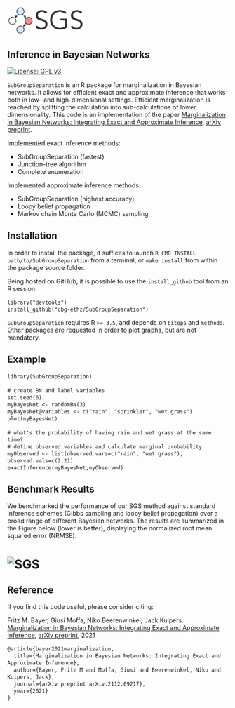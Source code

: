 <div > 
  <img src="vignettes/figures/sgs_icon.png" width="35%" height="35%">
</div>

Inference in Bayesian Networks
-----------
[![License: GPL v3](https://img.shields.io/badge/License-GPLv3-blue.svg)](https://www.gnu.org/licenses/gpl-3.0)

`SubGroupSeparation` is an R package for marginalization in Bayesian networks. It allows for efficient exact and approximate inference that works both in low- and high-dimensional settings. Efficient marginalization is reached by splitting the calculation into sub-calculations of lower dimensionality. 
This code is an implementation of the paper [Marginalization in Bayesian Networks: Integrating Exact and Approximate Inference](https://arxiv.org/abs/2112.09217), [arXiv preprint](https://arxiv.org/abs/2112.09217).

Implemented exact inference methods: 
- SubGroupSeparation (fastest)
- Junction-tree algorithm
- Complete enumeration

Implemented approximate inference methods:
- SubGroupSeparation (highest accuracy)
- Loopy belief propagation
- Markov chain Monte Carlo (MCMC) sampling


Installation
-----------

In order to install the package, it suffices to launch
`R CMD INSTALL path/to/SubGroupSeparation`
from a terminal, or `make install` from within the package source folder.

Being hosted on GitHub, it is possible to use the `install_github`
tool from an R session:

```{r eval=FALSE}
library("devtools")
install_github("cbg-ethz/SubGroupSeparation")
```

`SubGroupSeparation` requires R `>= 3.5`, and depends on
`bitops` and
`methods`. Other packages are requested in
order to plot graphs, but are not mandatory.


Example 
-------

```{r eval=FALSE}
library(SubGroupSeparation)

# create BN and label variables 
set.seed(6)
myBayesNet <- randomBN(3)
myBayesNet@variables <- c("rain", "sprinkler", "wet grass")
plot(myBayesNet)

# what's the probability of having rain and wet grass at the same time?
# define observed variables and calculate marginal probability
myObserved <- list(observed.vars=c("rain", "wet grass"), observed.vals=c(2,2))
exactInference(myBayesNet,myObserved)
```

Benchmark Results 
-------

We benchmarked the performance of our SGS method against standard inference schemes (Gibbs sampling and loopy belief propagation) over a broad range of different Bayesian networks. The results are summarized in the Figure below (lower is better), displaying the normalized root mean squared error (NRMSE).

# ![SGS](https://github.com/cbg-ethz/SubGroupSeparation/blob/master/vignettes/figures/benchmark.png)

Reference
---------

If you find this code useful, please consider citing:

Fritz M. Bayer, Giusi Moffa, Niko Beerenwinkel, Jack Kuipers. [Marginalization in Bayesian Networks: Integrating Exact and Approximate Inference](https://arxiv.org/abs/2112.09217), [arXiv preprint](https://arxiv.org/abs/2112.09217), 2021

```
@article{bayer2021marginalization,
  title={Marginalization in Bayesian Networks: Integrating Exact and Approximate Inference},
  author={Bayer, Fritz M and Moffa, Giusi and Beerenwinkel, Niko and Kuipers, Jack},
  journal={arXiv preprint arXiv:2112.09217},
  year={2021}
}
```
